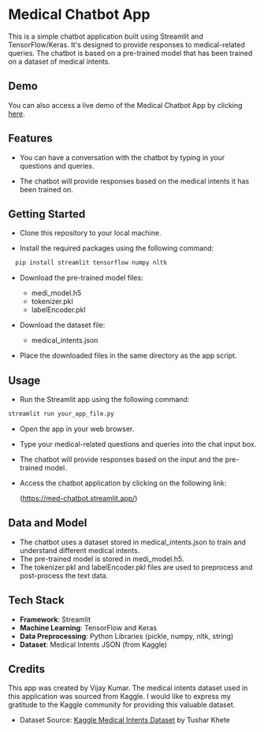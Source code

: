 
# Medical Chatbot App

This is a simple chatbot application built using Streamlit and TensorFlow/Keras. It's designed to provide responses to medical-related queries. The chatbot is based on a pre-trained model that has been trained on a dataset of medical intents.


## Demo

You can also access a live demo of the Medical Chatbot App by clicking [here](https://med-chatbot.streamlit.app/).


## Features

- You can have a conversation with the chatbot by typing in your questions and queries.

- The chatbot will provide responses based on the medical intents it has been trained on.



## Getting Started

- Clone this repository to your local machine.

- Install the required packages using the following command:

```bash
  pip install streamlit tensorflow numpy nltk

```
- Download the pre-trained model files:
    - medi_model.h5
    - tokenizer.pkl
    - labelEncoder.pkl

- Download the dataset file:
    - medical_intents.json

- Place the downloaded files in the same directory as the app script.
    
## Usage


- Run the Streamlit app using the following command:
```bash
streamlit run your_app_file.py
```

- Open the app in your web browser.
- Type your medical-related questions and queries into the chat input box.
- The chatbot will provide responses based on the input and the pre-trained model.
- Access the chatbot application by clicking on the following link:

   (https://med-chatbot.streamlit.app/)


## Data and Model

- The chatbot uses a dataset stored in medical_intents.json to train and understand different medical intents.
- The pre-trained model is stored in medi_model.h5.
- The tokenizer.pkl and labelEncoder.pkl files are used to preprocess and post-process the text data.
## Tech Stack

- **Framework**: Streamlit
- **Machine Learning**: TensorFlow and Keras
- **Data Preprocessing**: Python Libraries (pickle, numpy, nltk, string)
- **Dataset**: Medical Intents JSON (from Kaggle)



## Credits

This app was created by Vijay Kumar. The medical intents dataset used in this application was sourced from Kaggle. I would like to express my gratitude to the Kaggle community for providing this valuable dataset. 

- Dataset Source: [Kaggle Medical Intents Dataset](https://www.kaggle.com/datasets/tusharkhete/dataset-for-medicalrelated-chatbots) by Tushar Khete
